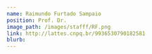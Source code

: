 ```yaml
---
name: Raimundo Furtado Sampaio
position: Prof. Dr.
image_path: /images/stafff/RF.png
link: http://lattes.cnpq.br/9936530790182581
blurb:
---
```

